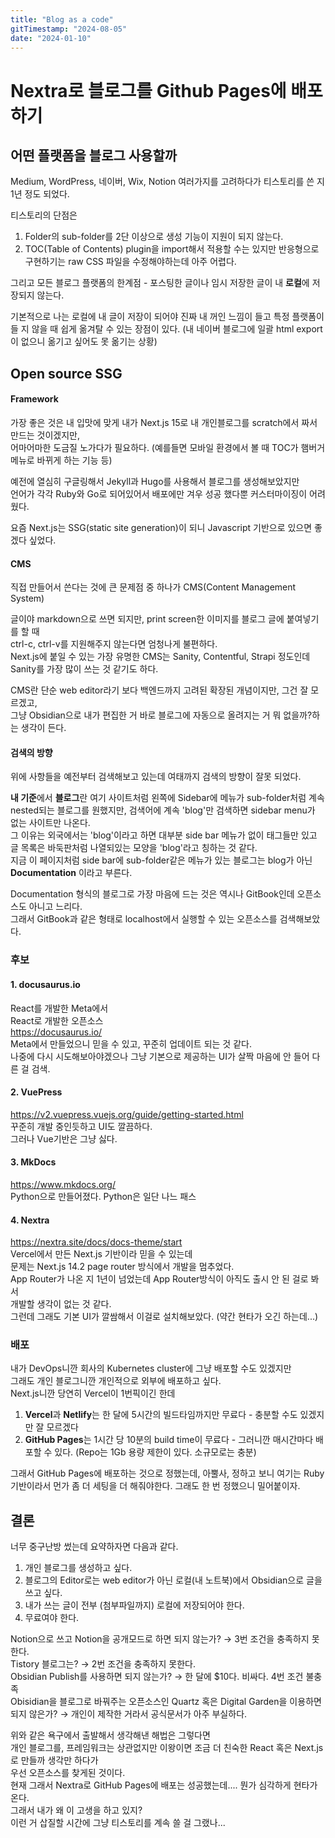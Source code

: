 ```yaml
---
title: "Blog as a code"
gitTimestamp: "2024-08-05"
date: "2024-01-10"
---
```


# Nextra로 블로그를 Github Pages에 배포하기

## 어떤 플랫폼을 블로그 사용할까

Medium, WordPress, 네이버, Wix, Notion 여러가지를 고려하다가
티스토리를 쓴 지 1년 정도 되었다.

티스토리의 단점은

1. Folder의 sub-folder를 2단 이상으로 생성 기능이 지원이 되지 않는다.
2. TOC(Table of Contents) plugin을 import해서 적용할 수는 있지만 반응형으로 구현하기는 raw CSS 파일을 수정해야하는데 아주 어렵다.

그리고 모든 블로그 플랫폼의 한계점 - 포스팅한 글이나 임시 저장한 글이 내 **로컬**에 저장되지 않는다.

기본적으로 나는 로컬에 내 글이 저장이 되어야 진짜 내 꺼인 느낌이 들고
특정 플랫폼이 들 지 않을 때 쉽게 옮겨탈 수 있는 장점이 있다. (내 네이버 블로그에 일괄 html export이 없으니 옮기고 싶어도 못 옮기는 상황)

## Open source SSG

#### Framework

가장 좋은 것은 내 입맛에 맞게 내가 Next.js 15로 내 개인블로그를 scratch에서 짜서 만드는 것이겠지만,  
어마어마한 도금질 노가다가 필요하다. (예를들면 모바일 환경에서 볼 때 TOC가 햄버거 메뉴로 바뀌게 하는 기능 등)

예전에 열심히 구글링해서 Jekyll과 Hugo를 사용해서 블로그를 생성해보았지만  
언어가 각각 Ruby와 Go로 되어있어서 배포에만 겨우 성공 했다뿐 커스터마이징이 어려웠다.

요즘 Next.js는 SSG(static site generation)이 되니 Javascript 기반으로 있으면 좋겠다 싶었다.

#### CMS

직접 만들어서 쓴다는 것에 큰 문제점 중 하나가 CMS(Content Management System)

글이야 markdown으로 쓰면 되지만, print screen한 이미지를 블로그 글에 붙여넣기를 할 때  
ctrl-c, ctrl-v를 지원해주지 않는다면 엄청나게 불편하다.  
Next.js에 붙일 수 있는 가장 유명한 CMS는 Sanity, Contentful, Strapi 정도인데 Sanity를 가장 많이 쓰는 것 같기도 하다.

CMS란 단순 web editor라기 보다 백엔드까지 고려된 확장된 개념이지만, 그건 잘 모르겠고,  
그냥 Obsidian으로 내가 편집한 거 바로 블로그에 자동으로 올려지는 거 뭐 없을까?하는 생각이 든다.

#### 검색의 방향

위에 사항들을 예전부터 검색해보고 있는데 여태까지 검색의 방향이 잘못 되었다.

**내 기준**에서 **블로그**란 여기 사이트처럼 왼쪽에 Sidebar에 메뉴가 sub-folder처럼 계속 nested되는 블로그를 원했지만, 검색어에 계속 'blog'만 검색하면 sidebar menu가 없는 사이트만 나온다.  
그 이유는 외국에서는 'blog'이라고 하면 대부분 side bar 메뉴가 없이 태그들만 있고 글 목록은 바둑판처럼 나열되있는 모양을 'blog'라고 칭하는 것 같다.  
지금 이 페이지처럼 side bar에 sub-folder같은 메뉴가 있는 블로그는 blog가 아닌 **Documentation** 이라고 부른다.

Documentation 형식의 블로그로 가장 마음에 드는 것은 역시나 GitBook인데 오픈소스도 아니고 느리다.  
그래서 GitBook과 같은 형태로 localhost에서 실행할 수 있는 오픈소스를 검색해보았다.

### 후보

#### 1. docusaurus.io

React를 개발한 Meta에서  
React로 개발한 오픈소스  
https://docusaurus.io/  
Meta에서 만들었으니 믿을 수 있고, 꾸준히 업데이트 되는 것 같다.  
나중에 다시 시도해보아야겠으나 그냥 기본으로 제공하는 UI가 살짝 마음에 안 들어 다른 걸 검색.

#### 2. VuePress

https://v2.vuepress.vuejs.org/guide/getting-started.html  
꾸준히 개발 중인듯하고 UI도 깔끔하다.  
그러나 Vue기반은 그냥 싫다.

#### 3. MkDocs

https://www.mkdocs.org/  
Python으로 만들어졌다. Python은 일단 나느 패스

#### 4. Nextra

https://nextra.site/docs/docs-theme/start  
Vercel에서 만든 Next.js 기반이라 믿을 수 있는데  
문제는 Next.js 14.2 page router 방식에서 개발을 멈추었다.  
App Router가 나온 지 1년이 넘었는데 App Router방식이 아직도 출시 안 된 걸로 봐서  
개발할 생각이 없는 것 같다.  
그런데 그래도 기본 UI가 깔쌈해서 이걸로 설치해보았다. (약간 현타가 오긴 하는데...)

### 배포

내가 DevOps니깐 회사의 Kubernetes cluster에 그냥 배포할 수도 있겠지만  
그래도 개인 블로그니깐 개인적으로 외부에 배포하고 싶다.  
Next.js니깐 당연히 Vercel이 1번픽이긴 한데

1. **Vercel**과 **Netlify**는 한 달에 5시간의 빌드타임까지만 무료다 - 충분할 수도 있겠지만 잘 모르겠다
2. **GitHub Pages**는 1시간 당 10분의 build time이 무료다 - 그러니깐 매시간마다 배포할 수 있다. (Repo는 1Gb 용량 제한이 있다. 소규모로는 충분)

그래서 GitHub Pages에 배포하는 것으로 정했는데, 아뿔사, 정하고 보니 여기는 Ruby 기반이라서 먼가 좀 더 세팅을 더 해줘야한다. 그래도 한 번 정했으니 밀어붙이자.

## 결론

너무 중구난방 썼는데 요약하자면 다음과 같다.

1. 개인 블로그를 생성하고 싶다.
2. 블로그의 Editor로는 web editor가 아닌 로컬(내 노트북)에서 Obsidian으로 글을 쓰고 싶다.
3. 내가 쓰는 글이 전부 (첨부파일까지) 로컬에 저장되어야 한다.
4. 무료여야 한다.

Notion으로 쓰고 Notion을 공개모드로 하면 되지 않는가? → 3번 조건을 충족하지 못한다.  
Tistory 블로그는? → 2번 조건을 충족하지 못한다.  
Obsidian Publish를 사용하면 되지 않는가? → 한 달에 $10다. 비싸다. 4번 조건 불충족  
Obisidian을 블로그로 바꿔주는 오픈소스인 Quartz 혹은 Digital Garden을 이용하면 되지 않은가? → 개인이 제작한 거라서 공식문서가 아주 부실하다.

위와 같은 욕구에서 출발해서 생각해낸 해법은 그렇다면  
개인 블로그를, 프레임워크는 상관없지만 이왕이면 조금 더 친숙한 React 혹은 Next.js로 만들까 생각만 하다가  
우선 오픈소스를 찾게된 것이다.  
현재 그래서 Nextra로 GitHub Pages에 배포는 성공했는데.... 뭔가 심각하게 현타가 온다.  
그래서 내가 왜 이 고생을 하고 있지?  
이런 거 삽질할 시간에 그냥 티스토리를 계속 쓸 걸 그랬나...
